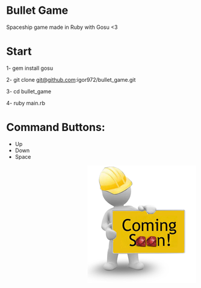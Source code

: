 Bullet Game
===========

Spaceship game made in Ruby with Gosu <3

Start
=====

1- gem install gosu

2- git clone git@github.com:igor972/bullet_game.git

3- cd bullet_game

4- ruby main.rb

Command Buttons:
================
- Up
- Down
- Space


<img style="float: right" src="coming_soon.png">

